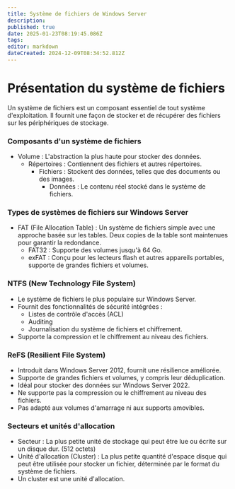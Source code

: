 ```yaml
---
title: Système de fichiers de Windows Server
description: 
published: true
date: 2025-01-23T08:19:45.086Z
tags: 
editor: markdown
dateCreated: 2024-12-09T08:34:52.812Z
---
```


# Présentation du système de fichiers


Un système de fichiers est un composant essentiel de tout système d'exploitation. Il fournit une façon de stocker et de récupérer des fichiers sur les périphériques de stockage.

### Composants d'un système de fichiers

-   Volume : L'abstraction la plus haute pour stocker des données.
    -   Répertoires  : Contiennent des fichiers et autres répertoires.
	    -   Fichiers : Stockent des données, telles que des documents ou des images.
		    -   Données : Le contenu réel stocké dans le système de fichiers.

### Types de systèmes de fichiers sur Windows Server

-   FAT (File Allocation Table) : Un système de fichiers simple avec une approche basée sur les tables. Deux copies de la table sont maintenues pour garantir la redondance.
    -   FAT32 : Supporte des volumes jusqu'à 64 Go.
    -   exFAT : Conçu pour les lecteurs flash et autres appareils portables, supporte de grandes fichiers et volumes.

### NTFS (New Technology File System)

-   Le système de fichiers le plus populaire sur Windows Server.
-   Fournit des fonctionnalités de sécurité intégrées :
    -   Listes de contrôle d'accès (ACL)
    -   Auditing
    -   Journalisation du système de fichiers et chiffrement.
-   Supporte la compression et le chiffrement au niveau des fichiers.

### ReFS (Resilient File System)

-   Introduit dans Windows Server 2012, fournit une résilience améliorée.
-   Supporte de grandes fichiers et volumes, y compris leur déduplication.
-   Idéal pour stocker des données sur Windows Server 2022.
-   Ne supporte pas la compression ou le chiffrement au niveau des fichiers.
-   Pas adapté aux volumes d'amarrage ni aux supports amovibles.

### Secteurs et unités d'allocation

-   Secteur : La plus petite unité de stockage qui peut être lue ou écrite sur un disque dur. (512 octets)
-   Unité d'allocation (Cluster) : La plus petite quantité d'espace disque qui peut être utilisée pour stocker un fichier, déterminée par le format du système de fichiers.
-   Un cluster est une unité d'allocation.



